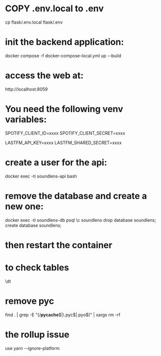 # COPY .env.local to .env

cp flask/.env.local flask/.env


# init the backend application:
docker compose -f docker-compose-local.yml up --build


# access the web at:

http://localhost:8059


# You need the following venv variables:


SPOTIFY_CLIENT_ID=xxxx
SPOTIFY_CLIENT_SECRET=xxxx

LASTFM_API_KEY=xxxx
LASTFM_SHARED_SECRET=xxxx

# create a user for the api:

docker exec -ti soundlens-api bash


# remove the database and create a new one:

docker exec -ti soundlens-db psql
\c soundlens
drop database soundlens;
create database soundlens;

# then restart the container



# to check tables 
\dt 


# remove pyc

find . | grep -E "(/__pycache__$|\.pyc$|\.pyo$)" | xargs rm -rf


# the rollup issue

use yarn --ignore-platform 
